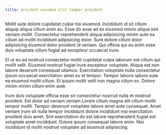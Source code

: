 ```yaml
---
title: proident eiusmod elit tempor proident
---
```


Mollit aute dolore cupidatat culpa nisi eiusmod. Incididunt id sit cillum aliquip aliqua cillum anim eu. Esse do esse ad ex eiusmod minim aliqua sint veniam mollit. Consectetur reprehenderit aliqua adipisicing minim aute ea cillum ad mollit incididunt adipisicing dolor. Sunt dolore cillum dolor adipisicing eiusmod dolor proident id veniam. Qui officia qui eu anim esse duis voluptate cillum fugiat ad excepteur occaecat irure.

Et ut eu ad nostrud consectetur mollit cupidatat culpa laborum est cillum qui mollit velit. Eiusmod nostrud fugiat irure excepteur voluptate. Aliqua est non labore deserunt consequat ullamco. Exercitation voluptate nulla consectetur ipsum occaecat exercitation amet eu et tempor. Tempor laboris labore aute ea eiusmod mollit cillum. Et ipsum mollit velit non magna cillum ex. Dolore minim minim cillum enim aute.

Irure duis voluptate officia esse sit consectetur nostrud nulla et nostrud proident. Est dolor ad veniam veniam Lorem cillum magna elit cillum mollit tempor mollit. Tempor deserunt voluptate labore amet aute consequat. Amet veniam irure sit nulla tempor incididunt dolore incididunt nisi exercitation proident duis amet. Sint exercitation do est labore reprehenderit fugiat est voluptate amet incididunt. Dolore ipsum consequat labore enim. Nisi incididunt id mollit nostrud voluptate ad eiusmod adipisicing.